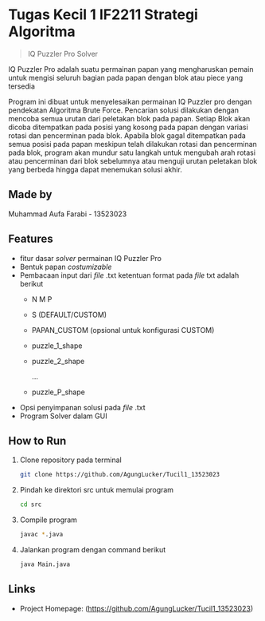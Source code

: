 
# Tugas Kecil 1 IF2211 Strategi Algoritma
> IQ Puzzler Pro Solver

IQ Puzzler Pro adalah suatu permainan papan yang mengharuskan pemain untuk mengisi seluruh bagian pada papan dengan blok atau piece yang tersedia

Program ini dibuat untuk menyelesaikan permainan IQ Puzzler pro dengan pendekatan Algoritma Brute Force. Pencarian solusi dilakukan dengan mencoba semua urutan dari peletakan blok pada papan. Setiap Blok akan dicoba ditempatkan pada posisi yang kosong pada papan dengan variasi rotasi dan pencerminan pada blok. Apabila blok gagal ditempatkan pada semua posisi pada papan meskipun telah dilakukan rotasi dan pencerminan pada blok, program akan mundur satu langkah untuk mengubah arah rotasi atau pencerminan dari blok sebelumnya atau menguji urutan peletakan blok yang berbeda hingga dapat menemukan solusi akhir.


## Made by
Muhammad Aufa Farabi - 13523023

## Features
* fitur dasar *solver* permainan IQ Puzzler Pro
* Bentuk papan *costumizable*
* Pembacaan input dari *file* .txt
    ketentuan format pada *file* txt adalah berikut
  - N M P
  - S (DEFAULT/CUSTOM)
  - PAPAN_CUSTOM (opsional untuk konfigurasi CUSTOM)
  - puzzle_1_shape
  - puzzle_2_shape                    

     ...

  - puzzle_P_shape
* Opsi penyimpanan solusi pada *file* .txt
* Program Solver dalam GUI


## How to Run
1. Clone repository pada terminal
   ```sh
   git clone https://github.com/AgungLucker/Tucil1_13523023
   ```
2. Pindah ke direktori src untuk memulai program
    ```sh
    cd src
    ```
2. Compile program 
    ```sh
    javac *.java
    ```
3. Jalankan program dengan command berikut
    ```sh
    java Main.java 
    ```

## Links
- Project Homepage:
(https://github.com/AgungLucker/Tucil1_13523023)


